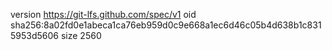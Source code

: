 version https://git-lfs.github.com/spec/v1
oid sha256:8a02fd0e1abeca1ca76eb959d0c9e668a1ec6d46c05b4d638b1c8315953d5606
size 2560

